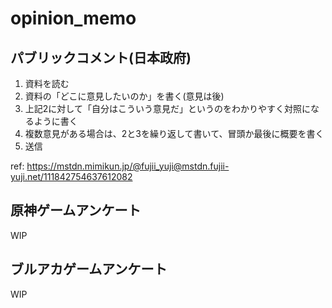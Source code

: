 # opinion_memo

## パブリックコメント(日本政府)

1. 資料を読む
2. 資料の「どこに意見したいのか」を書く(意見は後)
3. 上記2に対して「自分はこういう意見だ」というのをわかりやすく対照になるように書く
4. 複数意見がある場合は、2と3を繰り返して書いて、冒頭か最後に概要を書く
5. 送信

ref: https://mstdn.mimikun.jp/@fujii_yuji@mstdn.fujii-yuji.net/111842754637612082

## 原神ゲームアンケート

WIP

## ブルアカゲームアンケート

WIP

